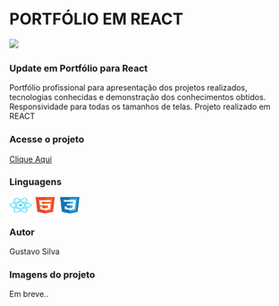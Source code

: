 <h1> PORTFÓLIO EM REACT </h1>

<img src="https://img.shields.io/badge/STATUS%20-Em%20contru%C3%A7%C3%A3o-yellow"/>

<h3>Update em Portfólio para React</h3>
<p>Portfólio profissional para apresentação dos projetos realizados, tecnologias conhecidas e demonstração dos conhecimentos obtidos.
Responsividade para todas os tamanhos de telas.
Projeto realizado em REACT</p>

<h3>Acesse o projeto</h3><a href="https://gustavocrs.tech">Clique Aqui</a> 

<div><p><h3>Linguagens</h3></p>

<img align="center" alt="React" height="30" width="40" src="https://raw.githubusercontent.com/devicons/devicon/master/icons/react/react-original.svg">
<img align="center" alt="HTML" height="30" width="40" src="https://raw.githubusercontent.com/devicons/devicon/master/icons/html5/html5-original.svg">
<img align="center" alt="CSS" height="30" width="40" src="https://raw.githubusercontent.com/devicons/devicon/master/icons/css3/css3-original.svg">

</div>

<p><h3>Autor</h3> Gustavo Silva </p>

<h3>Imagens do projeto</h3>
<p> Em breve.. </p>
